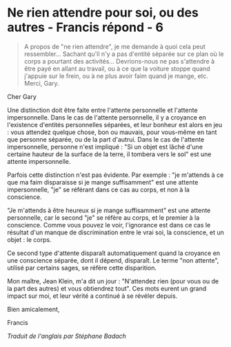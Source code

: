 # Ne rien attendre pour soi, ou des autres - Francis répond - 6

>A propos de "ne rien attendre", je me demande à quoi cela peut ressembler... Sachant qu'il n'y a pas d'entité séparée sur ce plan où le corps a pourtant des activités... Devrions-nous ne pas s'attendre à être payé en allant au travail, ou à ce que la voiture stoppe quand j'appuie sur le frein, ou à ne plus avoir faim quand je mange, etc. Merci, Gary.

Cher Gary

Une distinction doit être faite entre l'attente personnelle et l'attente impersonnelle. Dans le cas de l'attente personnelle, il y a croyance en l'existence d'entités personnelles séparées, et leur bonheur est alors en jeu : vous attendez quelque chose, bon ou mauvais, pour vous-même en tant que personne séparée, ou de la part d'autrui. Dans le cas de l'attente impersonnelle, personne n'est impliqué : "Si un objet est lâché d'une certaine hauteur de la surface de la terre, il tombera vers le sol" est une attente impersonnelle.

Parfois cette distinction n'est pas évidente. Par exemple : "je m'attends à ce que ma faim disparaisse si je mange suffisamment" est une attente impersonnelle, "je" se référant dans ce cas au corps, et non à la conscience.

"Je m'attends à être heureux si je mange suffisamment" est une attente personnelle, car le second "je" se réfère au corps, et le premier à la conscience. Comme vous pouvez le voir, l'ignorance est dans ce cas le résultat d'un manque de discrimination entre le vrai soi, la conscience, et un objet : le corps.

Ce second type d'attente disparaît automatiquement quand la croyance en une conscience séparée, dont il dépend, disparaît. Le terme "non attente", utilisé par certains sages, se réfère cette disparition.

Mon maître, Jean Klein, m'a dit un jour : "N'attendez rien (pour vous ou de la part des autres) et vous obtiendrez tout". Ces mots eurent un grand impact sur moi, et leur vérité a continué à se révéler depuis.

Bien amicalement,

Francis

_Traduit de l'anglais par Stéphane Badach_